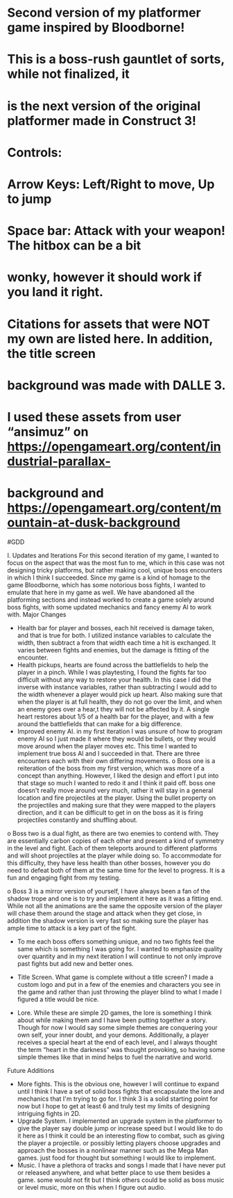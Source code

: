 # Second version of my platformer game inspired by Bloodborne!
# This is a boss-rush gauntlet of sorts, while not finalized, it
# is the next version of the original platformer made in Construct 3!

# Controls: 
# Arrow Keys: Left/Right to move, Up to jump
# Space bar: Attack with your weapon! The hitbox can be a bit
# wonky, however it should work if you land it right. 

# Citations for assets that were NOT my own are listed here. In addition, the title screen
# background was made with DALLE 3. 

# I used these assets from user “ansimuz” on https://opengameart.org/content/industrial-parallax-
# background and https://opengameart.org/content/mountain-at-dusk-background


#GDD


I. Updates and Iterations
	For this second iteration of my game, I wanted to focus on the aspect that was the most fun to me, which in this case was not designing tricky platforms, but rather making cool, unique boss encounters in which I think I succeeded. Since my game is a kind of homage to the game Bloodborne, which has some notorious boss fights, I wanted to emulate that here in my game as well. 
	We have abandoned all the platforming sections and instead worked to create a game solely around boss fights, with some updated mechanics and fancy enemy AI to work with. 
Major Changes
-	Health bar for player and bosses, each hit received is damage taken, and that is true for both. I utilized instance variables to calculate the width, then subtract a from that width each time a hit is exchanged. It varies between fights and enemies, but the damage is fitting of the encounter. 
-	Health pickups, hearts are found across the battlefields to help the player in a pinch. While I was playtesting, I found the fights far too difficult without any way to restore your health. In this case I did the inverse with instance variables, rather than subtracting I would add to the width whenever a player would pick up heart. Also making sure that when the player is at full health, they do not go over the limit, and when an enemy goes over a hear,t they will not be affected by it. A single heart restores about 1/5 of a health bar for the player, and with a few around the battlefields that can make for a big difference.
-	Improved enemy AI. in my first iteration I was unsure of how to program enemy AI so I just made it where they would be bullets, or they would move around when the player moves etc. This time I wanted to implement true boss AI and I succeeded in that. There are three encounters each with their own differing movements. 
o	Boss one is a reiteration of the boss from my first version, which was more of a concept than anything. However, I liked the design and effort I put into that stage so much I wanted to redo it and I think it paid off. boss one doesn't really move around very much, rather it will stay in a general location and fire projectiles at the player. Using the bullet property on the projectiles and making sure that they were mapped to the players direction, and it can be difficult to get in on the boss as it is firing projectiles constantly and shuffling about.
 
o	Boss two is a dual fight, as there are two enemies to contend with. They are essentially carbon copies of each other and present a kind of symmetry in the level and fight. Each of them teleports around to different platforms and will shoot projectiles at the player while doing so. To accommodate for this difficulty, they have less health than other bosses, however you do need to defeat both of them at the same time for the level to progress. It is a fun and engaging fight from my testing.
 
o	Boss 3 is a mirror version of yourself, I have always been a fan of the shadow trope and one is to try and implement it here as it was a fitting end. While not all the animations are the same the opposite version of the player will chase them around the stage and attack when they get close, in addition the shadow version is very fast so making sure the player has ample time to attack is a key part of the fight. 
 
-	To me each boss offers something unique, and no two fights feel the same which is something I was going for. I wanted to emphasize quality over quantity and in my next iteration I will continue to not only improve past fights but add new and better ones. 
-	Title Screen. What game is complete without a title screen? I made a custom logo and put in a few of the enemies and characters you see in the game and rather than just throwing the player blind to what I made I figured a title would be nice.
 

-	Lore. While these are simple 2D games, the lore is something I think about while making them and I have been putting together a story. Though for now I would say some simple themes are conquering your own self, your inner doubt, and your demons. Additionally, a player receives a special heart at the end of each level, and I always thought the term “heart in the darkness” was thought provoking, so having some simple themes like that in mind helps to fuel the narrative and world. 

Future Additions
-	More fights. This is the obvious one, however I will continue to expand until I think I have a set of solid boss fights that encapsulate the lore and mechanics that I'm trying to go for. I think 3 is a solid starting point for now but I hope to get at least 6 and truly test my limits of designing intriguing fights in 2D.
-	Upgrade System. I implemented an upgrade system in the platformer to give the player say double jump or increase speed but I would like to do it here as I think it could be an interesting flow to combat, such as giving the player a projectile. or possibly letting players choose upgrades and approach the bosses in a nonlinear manner such as the Mega Man games. just food for thought but something I would like to implement. 
-	Music. I have a plethora of tracks and songs I made that I have never put or released anywhere, and what better place to use them besides a game. some would not fit but I think others could be solid as boss music or level music, more on this when I figure out audio. 
